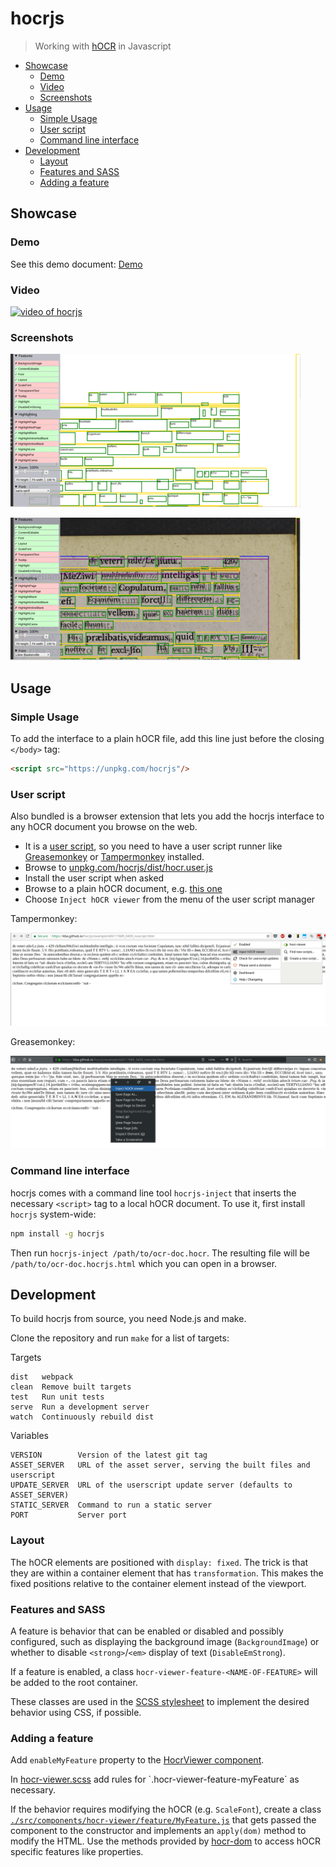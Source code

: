 # hocrjs

> Working with [hOCR](https://kba.github.io/hocr-spec/1.2/) in Javascript

<!-- BEGIN-MARKDOWN-TOC -->
* [Showcase](#showcase)
	* [Demo](#demo)
	* [Video](#video)
	* [Screenshots](#screenshots)
* [Usage](#usage)
	* [Simple Usage](#simple-usage)
	* [User script](#user-script)
	* [Command line interface](#command-line-interface)
* [Development](#development)
	* [Layout](#layout)
	* [Features and SASS](#features-and-sass)
	* [Adding a feature](#adding-a-feature)

<!-- END-MARKDOWN-TOC -->

## Showcase

### Demo

See this demo document: [Demo](https://kba.github.io/hocrjs/example/426117689_0459.html)

### Video

[![video of hocrjs](https://img.youtube.com/vi/II1lkjFc6zU/0.jpg)](https://youtu.be/II1lkjFc6zU)

### Screenshots

![background image, transparent text](./doc/hocrjs-1.png)

![text only, scaled font](./doc/hocrjs-2.png)


## Usage

### Simple Usage

To add the interface to a plain hOCR file, add this line just before the closing `</body>` tag:

```html
<script src="https://unpkg.com/hocrjs"/>
```

### User script

Also bundled is a browser extension that lets you add the hocrjs interface to
any hOCR document you browse on the web.

- It is a [user script](https://github.com/OpenUserJs/OpenUserJS.org/wiki/Userscript-beginners-HOWTO),
so you need to have a user script runner like
[Greasemonkey](https://addons.mozilla.org/en-US/firefox/addon/greasemonkey/) or
[Tampermonkey](tampermonkey.net) installed.
- Browse to [unpkg.com/hocrjs/dist/hocr.user.js](https://unpkg.com/hocrjs/dist/hocr.user.js)
- Install the user script when asked
- Browse to a plain hOCR document, e.g. [this one](https://kba.github.io/hocrjs/example/426117689_0459_noscript.html)
- Choose `Inject hOCR viewer` from the menu of the user script manager

Tampermonkey:

![Tampermonkey](./doc/hocrjs-userjs.png)

Greasemonkey:

![Greasemonkey](./doc/hocrjs-userjs-gm4.png)

### Command line interface

hocrjs comes with a command line tool `hocrjs-inject` that inserts the
necessary `<script>` tag to a local hOCR document. To use it, first install
`hocrjs` system-wide:

```sh
npm install -g hocrjs
```

Then run `hocrjs-inject /path/to/ocr-doc.hocr`. The resulting file will be
`/path/to/ocr-doc.hocrjs.html` which you can open in a browser.
## Development

To build hocrjs from source, you need Node.js and make.

Clone the repository and run `make` for a list of targets:

<!-- BEGIN-EVAL make help -->

  Targets

    dist   webpack
    clean  Remove built targets
    test   Run unit tests
    serve  Run a development server
    watch  Continuously rebuild dist

  Variables

    VERSION        Version of the latest git tag
    ASSET_SERVER   URL of the asset server, serving the built files and userscript
    UPDATE_SERVER  URL of the userscript update server (defaults to ASSET_SERVER)
    STATIC_SERVER  Command to run a static server
    PORT           Server port

<!-- END-EVAL -->

### Layout

The hOCR elements are positioned with `display: fixed`. The trick is that they are
within a container element that has `transformation`. This makes the fixed
positions relative to the container element instead of the viewport.

### Features and SASS

A feature is behavior that can be enabled or disabled and possibly configured,
such as displaying the background image (`BackgroundImage`) or whether to
disable `<strong>`/`<em>` display of text (`DisableEmStrong`).

If a feature is enabled, a class `hocr-viewer-feature-<NAME-OF-FEATURE>` will
be added to the root container.

These classes are used in the [SCSS
stylesheet](./src/components/hocr-viewer/index.js) to implement the desired
behavior using CSS, if possible.

### Adding a feature

Add `enableMyFeature` property to the [HocrViewer component](./src/components/hocr-viewer/hocr-viewer.js).

In [hocr-viewer.scss](`./src/components/hocr-viewer/hocr-viewer.scss) add rules
for `.hocr-viewer-feature-myFeature` as necessary.

If the behavior requires modifying the hOCR (e.g. `ScaleFont`), create a class
[`./src/components/hocr-viewer/feature/MyFeature.js`](./src/components/hocr-viewer/feature/)
that gets passed the component to the constructor and implements an
`apply(dom)` method to modify the HTML. Use the methods provided by
[hocr-dom](https://github.com/kba/hocr-dom) to access hOCR specific features
like properties.
